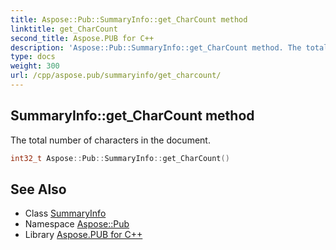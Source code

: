 ```yaml
---
title: Aspose::Pub::SummaryInfo::get_CharCount method
linktitle: get_CharCount
second_title: Aspose.PUB for C++
description: 'Aspose::Pub::SummaryInfo::get_CharCount method. The total number of characters in the document in C++.'
type: docs
weight: 300
url: /cpp/aspose.pub/summaryinfo/get_charcount/
---
```

## SummaryInfo::get_CharCount method


The total number of characters in the document.

```cpp
int32_t Aspose::Pub::SummaryInfo::get_CharCount()
```

## See Also

* Class [SummaryInfo](../)
* Namespace [Aspose::Pub](../../)
* Library [Aspose.PUB for C++](../../../)

